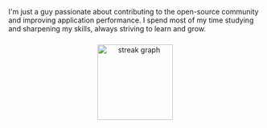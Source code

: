 <p align="left">I'm just a guy passionate about contributing to the open-source community and improving application performance. I spend most of my time studying and sharpening my skills, always striving to learn and grow.</p>

###

<div align="center">
  <img src="https://streak-stats.demolab.com?user=jesusjsg&locale=en&mode=daily&theme=dracula&hide_border=false&border_radius=5&order=3" height="150" alt="streak graph"  />
</div>

###
